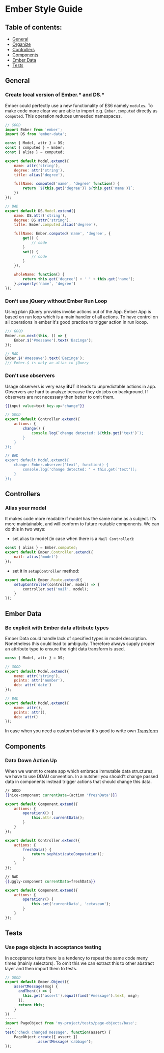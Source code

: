 # Ember Style Guide

## Table of contents:
* [General](#general)
* [Organize](#organize)
* [Controllers](#controllers)
* [Components](#components)
* [Ember Data](#ember-data)
* [Tests](#tests)

## General

### Create local version of Ember.* and DS.*
Ember could perfectly use a new functionality of ES6 namely `modules`. To make code more clear we are able to import e.g. `Ember.computed` directly as `computed`. This operation reduces unneeded namespaces.
```javascript
// GOOD
import Ember from 'ember';
import DS from 'ember-data';

const { Model, attr } = DS;
const { computed } = Ember;
const { alias } = computed;

export default Model.extend({
	name: attr('string'),
    degree: attr('string'),    
    title: alias('degree'),

    fullName: computed('name', 'degree' function() {
    	return `${this.get('degree')} ${this.get('name')}`;
    })
});

// BAD
export default DS.Model.extend({
	name: DS.attr('string'),
    degree: DS.attr('string'),  
    title: Ember.computed.alias('degree'),

    fullName: Ember.computed('name', 'degree', {
    	get() {
        	// code
        }
        set() {
        	// code
        }
    }),

    wholeName: function() {
    	return this.get('degree') + ' ' + this.get('name');
    }.property('name', 'degree')
});
```

### Don’t use jQuery without Ember Run Loop
Using plain jQuery provides invoke actions out of the App. Ember App is based on run loop which is a main handler of all actions. To have control on all operations in ember it's good practice to trigger action in run looop.
```javascript
/// GOOD
Ember.run.next(this, () => {
	Ember.$('#messave').text('Bazinga');
});

// BAD
Ember.$('#messave').text('Bazinga');
/// Ember.$ is only an alias to jQuery
```


### Don't use observers
Usage observers is very easy **BUT** it leads to unpredictable actions in app. Observers are hard to analyze because they do jobs on background. If observers are not necessary then better to omit them.
```hbs
{{input value=text key-up="change"}}
```

```javascript
// GOOD
export default Controller.extend({
	actions: {
    	change() {
        	console.log(`change detected: ${this.get('text')`);
        }
    }
});

// BAD
export default Model.extend({
	change: Ember.observer('text', function() {
    	console.log('change detected: ' + this.get('text'));
    }
});
```

## Controllers

### Alias your model
It makes code more readable if model has the same name as a subject. It’s more maintainable, and will conform to future  routable components. We can do this in two ways:
- set alias to model (in case when there is a `Nail Controller`):
```javascript
const { alias } = Ember.computed;
export default Ember.Controller.extend({
	nail: alias('model')
});
```
- set it in `setupController` method:
```javascript
export default Ember.Route.extend({
	setupController(controller, model) => {
    	controller.set('nail', model);
    }
});
```

## Ember Data

### Be explicit with Ember data attribute types
Ember Data could handle lack of specified types in model description. Nonetheless this could lead to ambiguity. Therefore always supply proper an attribute type to ensure the right data transform is used.
```javascript
const { Model, attr } = DS;

// GOOD
export default Model.extend({
	name: attr('string'),
    points: attr('number'),
    dob: attr('date')
});

// BAD
export default Model.extend({
	name: attr(),
    points: attr(),
    dob: attr()
});
```

In case when you need a custom behavior it's good to write own [Transform](http://emberjs.com/api/data/classes/DS.Transform.html)


## Components

### Data Down Action Up
When we wannt to create app which embrace immutable data structures, we have to use DDAU convention. In a nutshell you should't change passed data in components instead trigger actions that should change this data.

```hbs
// GOOD
{{nice-component currentData=(action 'freshData')}}
```
```javascript
export default Component.extend({
	actions: {
    	operationX() {
        	this.attr.currentData();
        }
    }
});

export default Controller.extend({
	actions: {
    	freshData() {
        	return sophisticateComputation();
        }
    }
});
```
```hbs
// BAD
{{uggly-component currentData=freshData}}
```
```javascript
export default Component.extend({
	actions: {
    	operationY() {
        	this.set('currentData', 'cetasean');
        }
    }
});
```

## Tests

### Use page objects in acceptance testing
In acceptance tests there is a tendency to repeat the same code meny times (mainly selectors). To omit this we can extract this to other abstract layer and then import them to tests.

```javascript
// GOOD
export default Ember.Object({
	assertMessage(msg) {
      andThen(() => {
        this.get('assert').equal(find('#message').text, msg);
      });
      return this;
    }
})
-----
import PageObject from 'my-project/tests/page-objects/base';
...
test('check changed message', function(assert) {
	PageObject.create({ assert })
    		  .assertMessage('cabbage');
});

